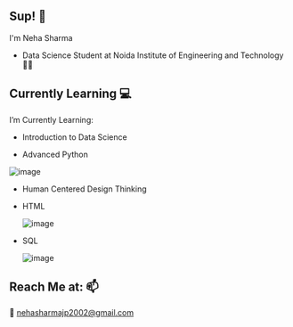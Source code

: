 <h2>Sup! 👋</h2>

I'm Neha Sharma
- Data Science Student at Noida Institute of Engineering and Technology👩‍🎓

<h2>Currently Learning 💻</h2>

I’m Currently Learning:

- Introduction to Data Science

- Advanced Python

![image](https://user-images.githubusercontent.com/110185548/181935889-94ebe857-cc01-4653-9928-4365d70ac852.png)

- Human Centered Design Thinking

- HTML

    ![image](https://user-images.githubusercontent.com/110185548/181936025-277d736b-20ee-429b-85b5-51610fd333e0.png)

- SQL
  
  ![image](https://user-images.githubusercontent.com/110185548/181935993-04a03343-e3c3-4dae-8023-249987848ffe.png)


<h2>Reach Me at: 📫</h2>
📩 <a href="mailto:nehasharmajp2002@gmail.com">nehasharmajp2002@gmail.com</a>
